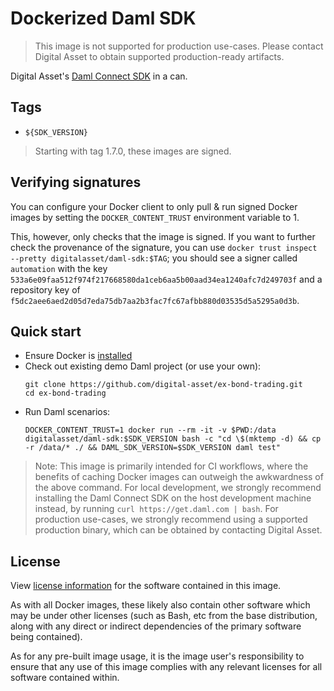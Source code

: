 <!--

This file is meant to be displayed as the description of the
digitalasset/daml-sdk image on Docker Hub. Unfortunately, updating that is a
manual process at the moment. This README is the source of truth and should
overwrite the one on Docker Hub should they differ.

-->

# Dockerized Daml SDK

> This image is not supported for production use-cases. Please contact Digital
> Asset to obtain supported production-ready artifacts.

Digital Asset's [Daml Connect SDK](https://docs.daml.com/) in a can.

## Tags

* `${SDK_VERSION}`

> Starting with tag 1.7.0, these images are signed.

## Verifying signatures

You can configure your Docker client to only pull & run signed Docker images by
setting the `DOCKER_CONTENT_TRUST` environment variable to 1.

This, however, only checks that the image is signed. If you want to further
check the provenance of the signature, you can use `docker trust inspect
--pretty digitalasset/daml-sdk:$TAG`; you should see a signer called
`automation` with the key
`533a6e09faa512f974f217668580da1ceb6aa5b00aad34ea1240afc7d249703f` and a
repository key of
`f5dc2aee6aed2d05d7eda75db7aa2b3fac7fc67afbb880d03535d5a5295a0d3b`.

## Quick start

* Ensure Docker is [installed](https://www.docker.com/get-started)
* Check out existing demo Daml project (or use your own):
  ```
  git clone https://github.com/digital-asset/ex-bond-trading.git
  cd ex-bond-trading
  ```
* Run Daml scenarios:
  ```
  DOCKER_CONTENT_TRUST=1 docker run --rm -it -v $PWD:/data digitalasset/daml-sdk:$SDK_VERSION bash -c "cd \$(mktemp -d) && cp -r /data/* ./ && DAML_SDK_VERSION=$SDK_VERSION daml test"
  ```

> Note: This image is primarily intended for CI workflows, where the benefits
> of caching Docker images can outweigh the awkwardness of the above command.
> For local development, we strongly recommend installing the Daml Connect SDK on the
> host development machine instead, by running `curl https://get.daml.com |
> bash`. For production use-cases, we strongly recommend using a supported
> production binary, which can be obtained by contacting Digital Asset.

## License

View [license information](https://www.apache.org/licenses/LICENSE-2.0) for the
software contained in this image.

As with all Docker images, these likely also contain other software which may
be under other licenses (such as Bash, etc from the base distribution, along
with any direct or indirect dependencies of the primary software being
contained).

As for any pre-built image usage, it is the image user's responsibility to
ensure that any use of this image complies with any relevant licenses for all
software contained within.
